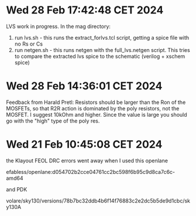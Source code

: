 # Wed 28 Feb 17:42:48 CET 2024

LVS work in progress. In the mag directory:

1. run lvs.sh  - this runs the extract_forlvs.tcl script, getting a spice file with no Rs or Cs
2. run netgen.sh - this runs netgen with the full_lvs.netgen script. This tries to compare the extracted lvs spice to the schematic (verilog + xschem spice)

# Wed 28 Feb 14:36:01 CET 2024

Feedback from Harald Pretl: Resistors should be larger than the Ron of the MOSFETs, so that R2R action is dominated by the poly resistors, not the MOSFET. I suggest 10kOhm and higher. 
Since the value is large you should go with the "high" type of the poly res.

# Wed 21 Feb 10:45:08 CET 2024

the Klayout FEOL DRC errors went away when I used this openlane

efabless/openlane:d054702b2cce04761cc2bc598f6b95c9d8ca7c6c-amd64

and PDK

volare/sky130/versions/78b7bc32ddb4b6f14f76883c2e2dc5b5de9d1cbc/sky130A

